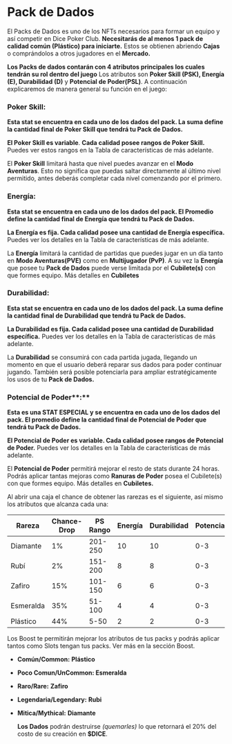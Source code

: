 # Pack de Dados

El Packs de Dados es uno de los NFTs necesarios para formar un equipo y así competir en Dice Poker Club. **Necesitarás de al menos 1 pack de calidad común (Plástico) para iniciarte.** Estos se obtienen abriendo **Cajas** o comprándolos a otros jugadores en el **Mercado.**

**Los Packs de dados contarán con 4 atributos principales los cuales tendrán su rol dentro del juego**
Los atributos son **Poker Skill (PSK), Energía (E), Durabilidad (D)** y **Potencial de Poder(PSL)**. A continuación explicaremos de manera general su función en el juego:

### **Poker Skill:**

**Esta stat se encuentra en cada uno de los dados del pack. La suma define la cantidad final de Poker Skill que tendrá tu Pack de Dados.** 

**El Poker Skill es variable**. **Cada calidad posee rangos de Poker Skill.** Puedes ver estos rangos en la Tabla de características de más adelante.

El **Poker Skill** limitará hasta que nivel puedes avanzar en el **Modo Aventuras**. Esto no significa que puedas saltar directamente al último nivel permitido, antes deberás completar cada nivel comenzando por el primero.

### **Energía:**

**Esta stat se encuentra en cada uno de los dados del pack. El Promedio define la cantidad final de Energía que tendrá tu Pack de Dados.** 

**La Energía es fija. Cada calidad posee una cantidad de Energía específica.** Puedes ver los detalles en la Tabla de características de más adelante.

La **Energía** limitará la cantidad de partidas que puedes jugar en un día tanto en **Modo Aventuras(PVE)** como en **Multijugador (PvP)**. A su vez la **Energía** que posee tu **Pack de Dados** puede verse limitada por el **Cubilete(s)** con que formes equipo. Más detalles en **Cubiletes**

### **Durabilidad:**

**Esta stat se encuentra en cada uno de los dados del pack. La suma define la cantidad final de Durabilidad que tendrá tu Pack de Dados.** 

**La Durabilidad es fija. Cada calidad posee una cantidad de Durabilidad específica.** Puedes ver los detalles en la Tabla de características de más adelante.

La **Durabilidad** se consumirá con cada partida jugada, llegando un momento en que el usuario deberá reparar sus dados para poder continuar jugando. También será posible potenciarla para ampliar estratégicamente los usos de tu **Pack de Dados.**

### Potencial de Poder**:**

**Esta es una STAT ESPECIAL y se encuentra en cada uno de los dados del pack. El promedio define la cantidad final de Potencial de Poder que tendrá tu Pack de Dados.** 

**El Potencial de Poder es variable. Cada calidad posee rangos de Potencial de Poder.** Puedes ver los detalles en la Tabla de características de más adelante.

El **Potencial de Poder** permitirá mejorar el resto de stats durante 24 horas. Podrás aplicar tantas mejoras como **Ranuras de Poder** posea el Cubilete(s) con que formes equipo. Más detalles en **Cubiletes.**

Al abrir una caja el chance de obtener las rarezas es el siguiente, así mismo los atributos que alcanza cada una:

| Rareza    | Chance- Drop | PS Rango | Energía | Durabilidad | Potencial  |
| ---       | ---          | ---      | ---     | ---         | ---        |
| Diamante  | 1%           | 201-250  | 10      | 10          | 0-3        |
| Rubí      | 2%           | 151-200  | 8       | 8           | 0-3        |
| Zafiro    | 15%          | 101-150  | 6       | 6           | 0-3        |
| Esmeralda | 35%          | 51-100   | 4       | 4           | 0-3        |
| Plástico  | 44%          | 5-50     | 2       | 2           | 0-3        |

Los Boost te permitirán mejorar los atributos de tus packs y podrás aplicar tantos como Slots tengan tus packs. Ver más en la sección Boost.

- **Común/Common:**  **Plástico**
- **Poco Comun/UnCommon:  Esmeralda**
- **Raro/Rare:**  **Zafiro**
- **Legendaria/Legendary:**  **Rubi**
- **Mitica/Mythical:**  **Diamante**
    
    **Los Dados** podrán destruirse *(quemarles)* lo que retornará el 20% del costo de su creación en **$DICE**.